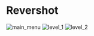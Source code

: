 # Revershot
![main_menu](https://github.com/M1estere/GameDev_Practice/assets/58213582/0e0cfe67-67fa-4a94-b60a-d377012b9415)
![level_1](https://github.com/M1estere/GameDev_Practice/assets/58213582/cb70c1e8-fd56-47bc-9200-798f997c4b60)
![level_2](https://github.com/M1estere/GameDev_Practice/assets/58213582/9581175c-fc77-4487-a3b4-89f5ddd6efac)
